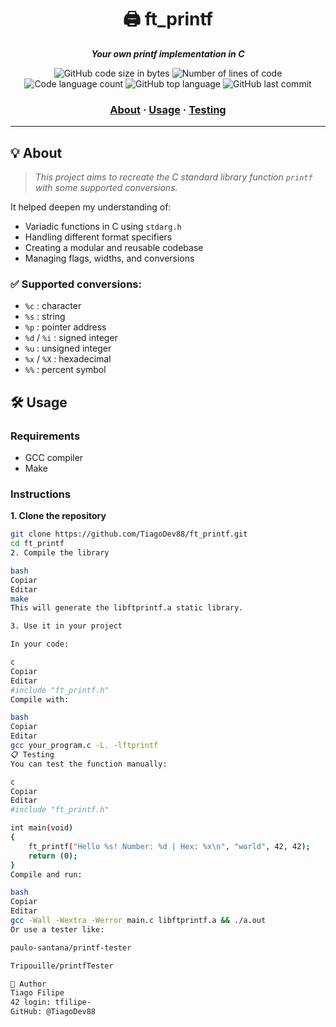 <h1 align="center">
	🖨️ ft_printf
</h1>

<p align="center">
	<b><i>Your own printf implementation in C</i></b><br>
</p>

<p align="center">
	<img alt="GitHub code size in bytes" src="https://img.shields.io/github/languages/code-size/TiagoDev88/ft_printf?color=lightblue" />
	<img alt="Number of lines of code" src="https://img.shields.io/tokei/lines/github/TiagoDev88/ft_printf?color=critical" />
	<img alt="Code language count" src="https://img.shields.io/github/languages/count/TiagoDev88/ft_printf?color=yellow" />
	<img alt="GitHub top language" src="https://img.shields.io/github/languages/top/TiagoDev88/ft_printf?color=blue" />
	<img alt="GitHub last commit" src="https://img.shields.io/github/last-commit/TiagoDev88/ft_printf?color=green" />
</p>

<h3 align="center">
	<a href="#️-about">About</a>
	<span> · </span>
	<a href="#️-usage">Usage</a>
	<span> · </span>
	<a href="#-testing">Testing</a>
</h3>

---

## 💡 About

> _This project aims to recreate the C standard library function `printf` with some supported conversions._

It helped deepen my understanding of:
- Variadic functions in C using `stdarg.h`
- Handling different format specifiers
- Creating a modular and reusable codebase
- Managing flags, widths, and conversions

### ✅ Supported conversions:
- `%c` : character  
- `%s` : string  
- `%p` : pointer address  
- `%d` / `%i` : signed integer  
- `%u` : unsigned integer  
- `%x` / `%X` : hexadecimal  
- `%%` : percent symbol

## 🛠️ Usage

### Requirements

- GCC compiler
- Make

### Instructions

**1. Clone the repository**

```bash
git clone https://github.com/TiagoDev88/ft_printf.git
cd ft_printf
2. Compile the library

bash
Copiar
Editar
make
This will generate the libftprintf.a static library.

3. Use it in your project

In your code:

c
Copiar
Editar
#include "ft_printf.h"
Compile with:

bash
Copiar
Editar
gcc your_program.c -L. -lftprintf
📋 Testing
You can test the function manually:

c
Copiar
Editar
#include "ft_printf.h"

int main(void)
{
	ft_printf("Hello %s! Number: %d | Hex: %x\n", "world", 42, 42);
	return (0);
}
Compile and run:

bash
Copiar
Editar
gcc -Wall -Wextra -Werror main.c libftprintf.a && ./a.out
Or use a tester like:

paulo-santana/printf-tester

Tripouille/printfTester

👤 Author
Tiago Filipe
42 login: tfilipe-
GitHub: @TiagoDev88
